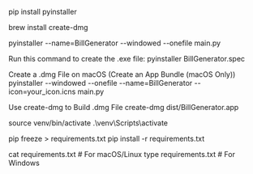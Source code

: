 pip install pyinstaller

brew install create-dmg


pyinstaller --name=BillGenerator --windowed --onefile main.py

Run this command to create the .exe file:
pyinstaller BillGenerator.spec 


Create a .dmg File on macOS (Create an App Bundle (macOS Only))
pyinstaller --windowed --onefile --name=BillGenerator --icon=your_icon.icns main.py


 Use create-dmg to Build .dmg File
create-dmg dist/BillGenerator.app


source venv/bin/activate
.\venv\Scripts\activate


pip freeze > requirements.txt
pip install -r requirements.txt

cat requirements.txt  # For macOS/Linux
type requirements.txt  # For Windows
